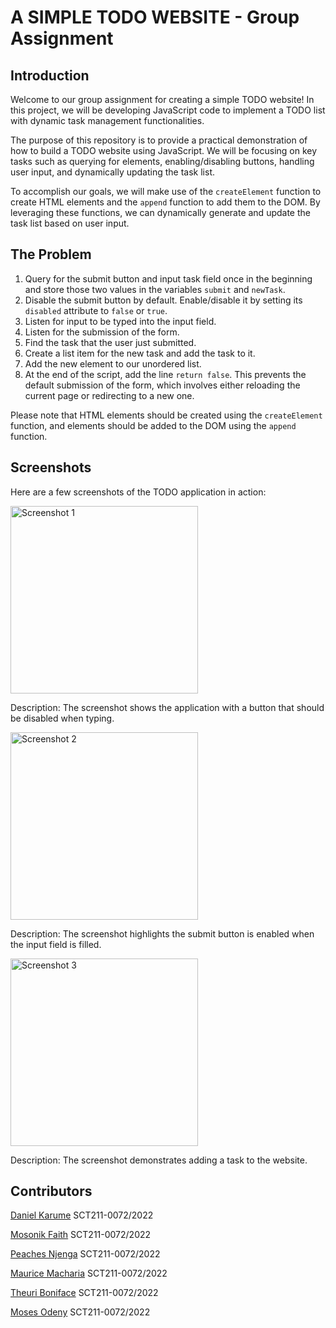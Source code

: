 # A SIMPLE TODO WEBSITE - Group Assignment

## Introduction

Welcome to our group assignment for creating a simple TODO website! In this project, we will be developing JavaScript code to implement a TODO list with dynamic task management functionalities.

The purpose of this repository is to provide a practical demonstration of how to build a TODO website using JavaScript. We will be focusing on key tasks such as querying for elements, enabling/disabling buttons, handling user input, and dynamically updating the task list.

To accomplish our goals, we will make use of the `createElement` function to create HTML elements and the `append` function to add them to the DOM. By leveraging these functions, we can dynamically generate and update the task list based on user input.

## The Problem

1. Query for the submit button and input task field once in the beginning and store those two values in the variables `submit` and `newTask`.
2. Disable the submit button by default. Enable/disable it by setting its `disabled` attribute to `false` or `true`.
3. Listen for input to be typed into the input field.
4. Listen for the submission of the form.
5. Find the task that the user just submitted.
6. Create a list item for the new task and add the task to it.
7. Add the new element to our unordered list.
8. At the end of the script, add the line `return false`. This prevents the default submission of the form, which involves either reloading the current page or redirecting to a new one.

Please note that HTML elements should be created using the `createElement` function, and elements should be added to the DOM using the `append` function.

## Screenshots

Here are a few screenshots of the TODO application in action:

<img width="300" alt="Screenshot 1" src="https://github.com/caspa-moses/TODO/assets/118312143/9fc54698-6f90-4aa8-b174-bb33f8ba4adf">

Description: The screenshot shows the application with a button that should be disabled when typing.

<img width="300" alt="Screenshot 2" src="https://github.com/caspa-moses/TODO/assets/118312143/4ccde7ab-3b2d-4e18-bcb6-de23155224b5">

Description: The screenshot highlights the submit button is enabled when the input field is filled.

<img width="300" alt="Screenshot 3" src="https://github.com/caspa-moses/TODO/assets/118312143/9051ef6b-69d7-476e-9fbe-cd9dae545c02">

Description: The screenshot demonstrates adding a task to the website.

## Contributors

[Daniel Karume](https://github.com/Karume-lab) SCT211-0072/2022

[Mosonik Faith](https://github.com/FaithMosonik) SCT211-0072/2022

[Peaches Njenga](https://github.com/Peachy-Njenga) SCT211-0072/2022

[Maurice Macharia](https://github.com/Macharia-Maurice) SCT211-0072/2022

[Theuri Boniface](https://github.com/theurikarue) SCT211-0072/2022

[Moses Odeny](https://github.com/caspa-moses) SCT211-0072/2022
